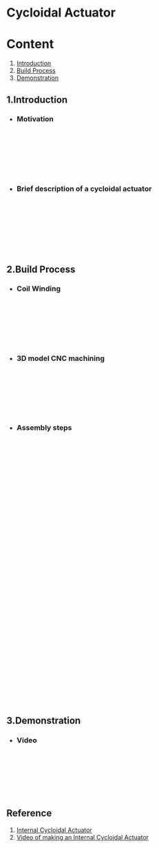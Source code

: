 # Cycloidal Actuator



# Content

1. [Introduction](#1introduction)
2. [Build Process](#2build-process)
3. [Demonstration](#3demonstration)

## 1.Introduction
- ### Motivation





<br><br><br><br><br><br>

- ### Brief description of a cycloidal actuator






<br><br><br><br><br><br><br>

## 2.Build Process

- ### Coil Winding





<br><br><br><br><br><br>

- ### 3D model CNC machining




<br><br><br><br><br><br>

- ### Assembly steps





<br><br><br><br><br><br><br><br><br><br><br><br><br><br><br><br><br><br><br><br><br><br><br><br><br><br><br><br><br><br><br><br><br><br><br><br>


## 3.Demonstration

- ### Video




<br><br><br><br><br><br>

## Reference

1. [Internal Cycloidal Actuator](https://www.aaedmusa.com/projects/internalcycloidalactuator)
2. [Video of making an Internal Cycloidal Actuator](https://youtu.be/GakFB8Tdd98?si=Jgv7N7Fn67jRlRVo)
